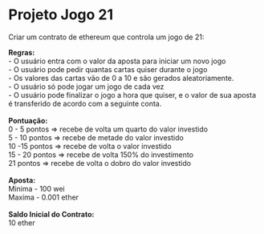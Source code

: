 # Projeto Jogo 21
Criar um contrato de ethereum que controla um jogo de 21:
<p>
  <b>Regras:</b><br>
- O usuário entra com o valor da aposta para iniciar um novo jogo <br>
- O usuário pode pedir quantas cartas quiser durante o jogo <br>
- Os valores das cartas vão de 0 a 10 e são gerados aleatoriamente. <br>
- O usuário só pode jogar um jogo de cada vez <br>
- O usuário pode finalizar o jogo a hora que quiser, e o valor de sua aposta é transferido de acordo com a seguinte conta. <br>
<br>
  <b>Pontuação:</b><br>
0 - 5 pontos => recebe de volta um quarto do valor investido <br>
5 - 10 pontos => recebe de metade do valor investido <br>
10 -15 pontos => recebe de volta o valor investido <br>
15 - 20 pontos => recebe de volta 150% do investimento <br>
21 pontos => recebe de volta o dobro do valor investido <br>
<br>
  <b>Aposta:</b><br>
Minima - 100 wei <br>
Maxima - 0.001 ether <br>
<br>
  <b>Saldo Inicial do Contrato:</b><br>
10 ether
</p>
